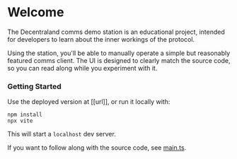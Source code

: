 # Welcome

The Decentraland comms demo station is an educational project, intended for developers to learn about the inner workings of the protocol.

Using the station, you'll be able to manually operate a simple but reasonably featured comms client. The UI is designed to clearly match the source code, so you can read along while you experiment with it.

### Getting Started

Use the deployed version at [[url]], or run it locally with:

```
npm install
npx vite
```

This will start a `localhost` dev server.

If you want to follow along with the source code, see [main.ts](src/main.ts).